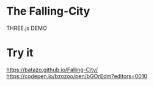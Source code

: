 # The Falling-City

THREE.js DEMO

# Try it

https://batazo.github.io/Falling-City/
https://codepen.io/bzozoo/pen/bGOrEdm?editors=0010
